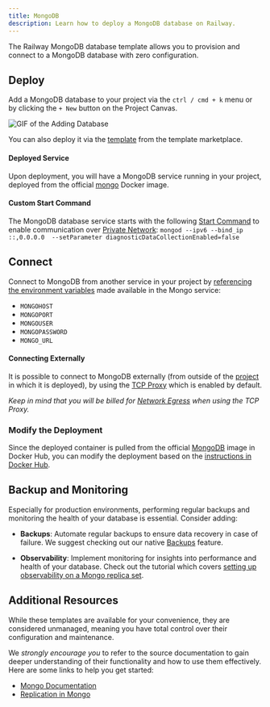 ```yaml
---
title: MongoDB
description: Learn how to deploy a MongoDB database on Railway.
---
```


The Railway MongoDB database template allows you to provision and connect to a MongoDB database with zero configuration.

## Deploy

Add a MongoDB database to your project via the `ctrl / cmd + k` menu or by clicking the `+ New` button on the Project Canvas.

<Image src="https://res.cloudinary.com/railway/image/upload/v1695934218/docs/databases/addDB_qxyctn.gif"
alt="GIF of the Adding Database"
layout="responsive"
width={450} height={396} quality={100} />

You can also deploy it via the [template](https://railway.com/template/mongodb) from the template marketplace.

#### Deployed Service

Upon deployment, you will have a MongoDB service running in your project, deployed from the official [mongo](https://hub.docker.com/_/mongo) Docker image.

#### Custom Start Command

The MongoDB database service starts with the following [Start Command](/deploy/deployments#start-command) to enable communication over [Private Network](/reference/private-networking): `mongod --ipv6 --bind_ip ::,0.0.0.0  --setParameter diagnosticDataCollectionEnabled=false`

## Connect

Connect to MongoDB from another service in your project by [referencing the environment variables](/guides/variables#referencing-another-services-variable) made available in the Mongo service:

- `MONGOHOST`
- `MONGOPORT`
- `MONGOUSER`
- `MONGOPASSWORD`
- `MONGO_URL`

#### Connecting Externally

It is possible to connect to MongoDB externally (from outside of the [project](/develop/projects) in which it is deployed), by using the [TCP Proxy](/deploy/exposing-your-app#tcp-proxying) which is enabled by default.

*Keep in mind that you will be billed for [Network Egress](/reference/pricing/plans#resource-usage-pricing) when using the TCP Proxy.*

### Modify the Deployment

Since the deployed container is pulled from the official [MongoDB](https://hub.docker.com/_/mongo) image in Docker Hub, you can modify the deployment based on the [instructions in Docker Hub](https://hub.docker.com/_/mongo).

## Backup and Monitoring

Especially for production environments, performing regular backups and monitoring the health of your database is essential. Consider adding:

- **Backups**: Automate regular backups to ensure data recovery in case of failure. We suggest checking out our native [Backups](/reference/backups) feature.

- **Observability**: Implement monitoring for insights into performance and health of your database.  Check out the tutorial which covers [setting up observability on a Mongo replica set](https://docs.railway.com/tutorials/deploy-and-monitor-mongo#4-set-up-monitoring-of-the-replica-set).

## Additional Resources

While these templates are available for your convenience, they are considered unmanaged, meaning you have total control over their configuration and maintenance.  

We *strongly encourage you* to refer to the source documentation to gain deeper understanding of their functionality and how to use them effectively.  Here are some links to help you get started:

- [Mongo Documentation](https://www.mongodb.com/docs/manual/introduction/)
- [Replication in Mongo](https://www.mongodb.com/docs/manual/replication/)
